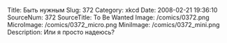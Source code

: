 Title: Быть нужным 
Slug: 372 
Category: xkcd 
Date: 2008-02-21 19:36:10 
SourceNum: 372 
SourceTitle: To Be Wanted 
Image: /comics/0372.png 
MicroImage: /comics/0372_micro.png 
MiniImage: /comics/0372_mini.png 
Description: Или я просто надеюсь? 

